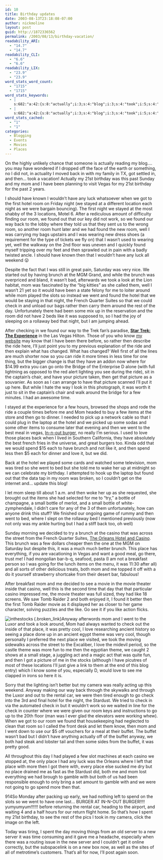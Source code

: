```yaml
---
id: 10
title: Birthday updates
date: 2003-08-13T23:18:08-07:00
author: nickmoline
layout: post
guid: http://1872336562
permalink: /2003/08/13/birthday-vacation/
readability_ARI:
  - "14.7"
  - "14.7"
readability_CLI:
  - "6.6"
  - "6.6"
readability_LIX:
  - "23.9"
  - "23.9"
word_stats_word_count:
  - "1715"
  - "1715"
word_stats_keywords:
  - |
    s:682:"a:42:{s:8:"actually";i:3;s:4:"blog";i:3;s:4:"took";i:5;s:4:"21st";i:3;s:8:"birthday";i:4;s:5:"vegas";i:4;s:4:"luck";i:3;s:5:"hotel";i:6;s:4:"room";i:10;s:5:"night";i:6;s:6:"stayed";i:3;s:5:"found";i:9;s:4:"well";i:7;s:6:"brunch";i:6;s:4:"look";i:3;s:6:"played";i:3;s:4:"went";i:7;s:6:"french";i:3;s:5:"check";i:6;s:4:"like";i:5;s:4:"know";i:4;s:4:"ride";i:5;s:4:"i'll";i:4;s:4:"just";i:3;s:4:"time";i:4;s:7:"picture";i:4;s:5:"items";i:4;s:4:"meal";i:3;s:6:"burger";i:3;s:4:"love";i:5;s:5:"spend";i:4;s:6:"bottle";i:3;s:5:"small";i:3;s:6:"casino";i:5;s:6:"better";i:3;s:5:"place";i:8;s:5:"movie";i:4;s:6:"anyway";i:3;s:5:"theme";i:3;s:6:"buffet";i:4;s:4:"left";i:3;s:6:"server";i:3;}";
  - |
    s:682:"a:42:{s:8:"actually";i:3;s:4:"blog";i:3;s:4:"took";i:5;s:4:"21st";i:3;s:8:"birthday";i:4;s:5:"vegas";i:4;s:4:"luck";i:3;s:5:"hotel";i:6;s:4:"room";i:10;s:5:"night";i:6;s:6:"stayed";i:3;s:5:"found";i:9;s:4:"well";i:7;s:6:"brunch";i:6;s:4:"look";i:3;s:6:"played";i:3;s:4:"went";i:7;s:6:"french";i:3;s:5:"check";i:6;s:4:"like";i:5;s:4:"know";i:4;s:4:"ride";i:5;s:4:"i'll";i:4;s:4:"just";i:3;s:4:"time";i:4;s:7:"picture";i:4;s:5:"items";i:4;s:4:"meal";i:3;s:6:"burger";i:3;s:4:"love";i:5;s:5:"spend";i:4;s:6:"bottle";i:3;s:5:"small";i:3;s:6:"casino";i:5;s:6:"better";i:3;s:5:"place";i:8;s:5:"movie";i:4;s:6:"anyway";i:3;s:5:"theme";i:3;s:6:"buffet";i:4;s:4:"left";i:3;s:6:"server";i:3;}";
word_stats_cached:
  - "1"
  - "1"
categories:
  - Blogging
  - Events
  - Movies
  - Places
---
```

On the highly unlikely chance that someone is actually reading my blog&#8230;. you may have wondered if I dropped off the face of the earth or something, no I did not, in actuality I moved back in with my family in TX, got settled in, and then&#8230; took a vacation! Actually my 21st birthday was this past Sunday and my mom and I have been planning to visit Vegas for my 21st birthday for the past 2 years.

I should have known I wouldn&#8217;t have any luck whatsoever when we got to the first hotel room on Friday night (we stayed at a different location each night as we were bargain bouncing). The first night we stayed at the most shabby of the 3 locations, Motel 6. After a rediculous amount of difficulty finding our room, we found out that our key did not work, so we found our way back to the lobby where they told us that they sent us to the wrong room, so another room hunt later and we had found the new room, well I was carrying my bags upstairs and I was wearing new dress shoes (a requirement for the type of tickets we fly on) that I wasn&#8217;t used to wearing yet, well the walkway on the 2nd floor was uneven and I quickly found myself tripping over my feet and then sprawled out in pain with a badly twisted ancle. I should have known then that I wouldn&#8217;t have any luck all weekend 😛

Despite the fact that I was still in great pain, Saturday was very nice. We started out by having brunch at the MGM Grand, and while the brunch was overpriced and bland, it wasn&#8217;t bad, afterwards we took a look at the Lion habitat, mom was fascinated by the &#8220;big kitties&#8221; as she called them, well I wasn&#8217;t 21 yet so it would have been a state felony for me to loiter around while mom played the slots so instead we went and found the hotel that we would be staying in that night, the French Quarter Suites so that we could check in and unload our bags rather then carry them around the rest of the day. Unfortunately there had been some mix up in the reservation and the room did not have 2 beds like it was supposed to, so I had the joy of sleeping on a rollaway bed that night, but I am jumping ahead.

After checking in we found our way to the Trek fan&#8217;s paradise, <a title="Star Trek: The Experience in the Las Vegas Hilton" target="_blank" href="http://www.startrekexp.com/"><strong>Star Trek: The Experience</strong></a> in the Las Vegas Hilton. Those of you who know <a title="The SubspaceLink" target="_blank" href="http://www.subspacelink.com/">my website</a> may know that I have been there before, so rather then describe the ride here, I&#8217;ll just <span class="removed_link" title="http://www.subspacelink.com/index.pl?iid=14097">point you to my previous explanation</span> of the ride and then explain what has changed. What has changed? Well first of all the lines are much shorter now so you can ride it more times in less time for one thing, but the bigger change is that they have an addon now where for $14.99 extra you can go onto the Bridge of the Enterprise D alone (with full lightning as opposed to the red alert lighting you see during the ride), sit in the captain&#8217;s chair, and have your picture taken, then get that picture as a souvanier. As soon as I can arrange to have that picture scanned I&#8217;ll put it up here. But while I hate the way I look in this photograph, it was worth it just to sit in the captain&#8217;s chair and walk around the bridge for a few minutes. I had an awesome time.

I stayed at the experience for a few hours, browsed the shops and rode the ride a couple times before me and Mom headed to buy a few items at the store and then go to dinner. I needed to pick up a network cable so that I could plug in the laptop at the hotel and we picked up some sodas and some other items to consume later that evening and then we went to the best meal in vegas, <a title="In-N-Out Burger" target="_blank" href="http://www.in-n-out.com/">In-n-out burger</a>, no really I&#8217;m serious. I used to love those places back when I lived in Southern California, they have absolutely the best french fries in the universe, and great burgers too. Kinda odd that we would spend $15 each to have brunch and not like it, and then spend less then $5 each for dinner and love it, but we did.

Back at the hotel we played some cards and watched some television, mom was tired so she went to bed but she told me to wake her up at midnight so we can celebrate my birthday. I attempted to hook up the laptop but found out that the data tap in my room was broken, so I couldn&#8217;t get on the internet and&#8230; update this blog!

I let mom sleep till about 1 a.m. and then woke her up as she requested, she brought out the items she had selected for me to &#8220;try,&#8221; a bottle of champagne, a small bottle of merlot, and a small bottle of white-zymphendale, I didn&#8217;t care for any of the 3 of them unfortunately, how can anyone drink this stuff? We finished our ongoing game of rummy and then went to bed, where I slept on the rollaway bed I mentioned previously (now not only was my ankle hurting but I had a stiff back too, oh well)

Sunday morning we decided to try a brunch at the casino that was across the street from the French Quarter Suites, <a target="_blank" href="http://www.orleanscasino.com/">The Orleans Hotel and Casino</a>. This brunch was a few dollars cheaper then the one at the MGM on Saturday but despite this, it was a much much better brunch. This place has everything, if you are vacationing in Vegas and want a good meal, go there, trust me! I had mongolian bar-b-q, seafood, pasta (I am not a breakfast person so I was going for the lunch items on the menu, it was 11:30 after all) and all sorts of other delicious treats, both mom and me topped it off with a do it yourself strawberry shortcake from their desert bar, fabulous!

After breakfast mom and me decided to see a movie in the movie theater inside that casino, well this is the second time that day that that particular casino impressed me, the movie theater was full sized, they had like 18 screens. We saw Tomb Raider 2 and both enjoyed it, I found it better then the first Tomb Raider movie as it displayed her as closer to her game character, solving puzzles and the like. Go see it if you like action flicks.

[<img align="left" alt="inthestocks" title="inthestocks" class="g2image_float_right" src="https://i1.wp.com/cap.portalkeeper.info/gallery/d/1007-2/inthestocks.jpg?w=760" data-recalc-dims="1" />](http://cap.portalkeeper.info/v/vacations/album15/album14/){.broken_link}Anyway afterwords mom and I went to the Luxor and took a look around, Mom had always wanted to check out the inside of that place, it was pretty cool, I love researching ancient history so seeing a place done up in an ancient egypt theme was very cool, though personally I preferred the next place we visited, we took the moving sidewalks across the street to the Excaliber, I love the midevil period, so the castle theme was more fun to me then the egyptian theme, we caught 2 shows at a small stage, a juggling act and a magic act that was quite fun, and then I got a picture of me in the stocks (although I have picutres of most of these locations I&#8217;ll just give a link to them at the end of this blog entry) which I know some of you, especially D, would love to see me clapped in irons so here it is.

Sorry that the lighting isn&#8217;t better but my camera was really acting up this weekend. Anyway making our way back through the skywalks and through the Luxor and out to the rental car, we were then tired enough to go check into the 3rd and final hotel for the night, the <span class="removed_link" title="http://www.stardustlv.com/">Stardust</span>. We tried to check in via the automated check in but it wouldn&#8217;t work so we waited in line for the check in counter where we were given our room keys and instructions to go up to the 20th floor (man was I ever glad the elevators were working whew). When we got to our room we found that housekeeping had neglected to clean that room so I called the front desk and let them know, then mom and I went down to use our $5 off vouchers for a meal at their buffet. The buffet wasn&#8217;t bad but I didn&#8217;t have anything actually off of the buffet anyway, we both had steak and lobster tail and then some sides from the buffet, it was pretty good.

All throughout this day I had played a few slot machines at each casino we stopped at, the only place I had any luck was the Orleans where I left that place with more then I got there with, every place else sucked me dry but no place drained me as fast as the Stardust did, both me and mom lost everything we had brough to gamble with but both of us had been responsible enough to only bring a set amount to gamble with and we were not going to go spend more then that.

<p align="left">
  914So Monday after packing up early, we had nothing left to spend on the slots so we went to have one last&#8230; BURGER AT IN-N-OUT BURGER!!!! yumyumyum!!!!!! before returning the rental car, heading to the airport, and waiting 4 and a half hours for our return flight home. So that&#8217;s how I spent my 21st birthday, to see the rest of the pics I took in my camera, click the image on the left.
</p>

Today was tiring, I spent the day moving things from an old server to a new server it was time consuming and it gave me a headache, especially when there was a routing issue in the new server and I couldn&#8217;t get it online correctly, but the subspacelink is on a new box now, as well as the sites of all of metrotime&#8217;s customers. That&#8217;s all for now, I&#8217;ll post again soon.